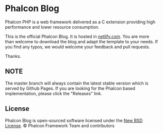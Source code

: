 # Phalcon Blog

Phalcon PHP is a web framework delivered as a C extension providing high performance and lower resource consumption.

This is the official Phalcon Blog. It is hosted in [netlify.com](https://netlify.com). You are more than welcome to download the blog and adapt the template to your needs. If you find any typos, we would welcome your feedback and pull requests.

Thanks.

## NOTE

The master branch will always contain the latest stable version which is served by Github Pages. If you are looking for the Phalcon based implementation, please click the "Releases" link.

## License

Phalcon Blog is open-sourced software licensed under the [New BSD License][6]. © Phalcon Framework Team and contributors

[6]: https://github.com/phalcon/blog/blob/master/docs/LICENSE.md
